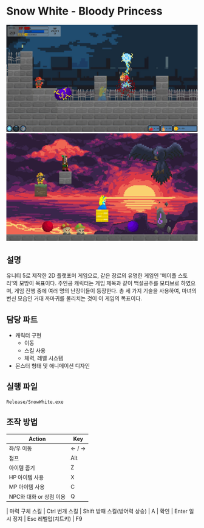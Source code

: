 # Snow White - Bloody Princess

![image01](./ScreenShot/image01.JPG)
![image03](./ScreenShot/image03.JPG)

## 설명

유니티 5로 제작한 2D 플랫포머 게임으로, 같은 장르의 유명한 게임인 '메이플 스토리'의 모방이 목표이다.
주인공 캐릭터는 게임 제목과 같이 백설공주를 모티브로 하였으며, 게임 진행 중에 여러 명의 난장이들이 등장한다.
총 세 가지 기술을 사용하여, 마녀의 변신 모습인 거대 까마귀를 물리치는 것이 이 게임의 목표이다.

## 담당 파트

* 캐릭터 구현
	* 이동
	* 스킬 사용
	* 체력, 레벨 시스템
* 몬스터 형태 및 애니메이션 디자인

## 실행 파일

	Release/SnowWhite.exe
    
## 조작 방법

Action | Key
-------|-----
좌/우 이동 | ← / →
점프 | Alt
아이템 줍기 | Z
HP 아이템 사용 | X
MP 아이템 사용 | C
NPC와 대화 or 상점 이용 | Q
 | 
마력 구체 스킬 | Ctrl
번개 스킬 | Shift
방패 스킬(방어력 상승) | A
 | 
확인 | Enter
일시 정지 | Esc
레벨업(치트키) | F9